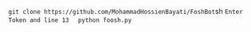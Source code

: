 `git clone https://github.com/MohammadHossienBayati/FoshBot`sh
`Enter Token and line 13 `
` python foosh.py`

